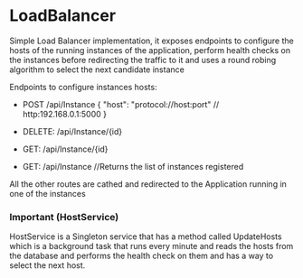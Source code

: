 # LoadBalancer

Simple Load Balancer implementation, it exposes endpoints to configure the hosts of the running instances of the application, perform health checks on the instances before redirecting the traffic to it and uses a round robing algorithm to select the next candidate instance

Endpoints to configure instances hosts:

- POST /api/Instance
{
  "host": "protocol://host:port" // http:192.168.0.1:5000
}

- DELETE: /api/Instance/{id}
- GET: /api/Instance/{id}
- GET: /api/Instance //Returns the list of instances registered

All the other routes are cathed and redirected to the Application running in one of the instances

### Important (HostService)

HostService is a Singleton service that has a method called UpdateHosts which is a background task that runs every minute and reads the hosts from the database and performs the health check on them and has a way to select the next host.
